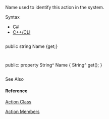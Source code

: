 Name used to identify this action in the system.

Syntax

* [C#](#i-syntax-CS)
* [C++/CLI](#i-syntax-CPP2005)

```
```
public string Name {get;}
```
```

```
```
public:
property String^ Name {
   String^ get();
}
```
```



See Also

#### Reference

[Action Class](Eplan.EplApi.AFu~Eplan.EplApi.ApplicationFramework.Action.html)
  
[Action Members](Eplan.EplApi.AFu~Eplan.EplApi.ApplicationFramework.Action_members.html)